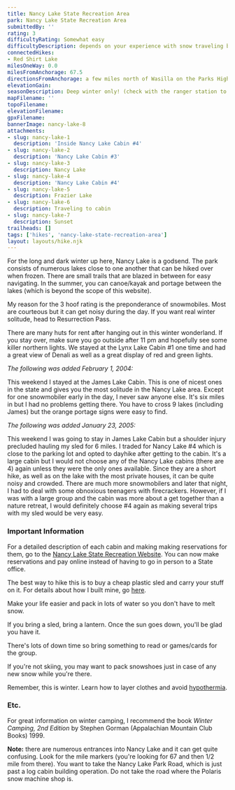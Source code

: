 ```yaml
---
title: Nancy Lake State Recreation Area
park: Nancy Lake State Recreation Area
submittedBy: ''
rating: 3
difficultyRating: Somewhat easy
difficultyDescription: depends on your experience with snow traveling but there is no elevation gain anywhere.
connectedHikes:
- Red Shirt Lake
milesOneWay: 0.0
milesFromAnchorage: 67.5
directionsFromAnchorage: a few miles north of Wasilla on the Parks Highway
elevationGain: 
seasonDescription: Deep winter only! (check with the ranger station to make sure lakes are frozen enough to hike over before starting trip).  There are only 3 huts you can hike to without going over a lake.
mapFilename: ''
topoFilename: 
elevationFilename: 
gpxFilename: 
bannerImage: nancy-lake-8
attachments:
- slug: nancy-lake-1
  description: 'Inside Nancy Lake Cabin #4'
- slug: nancy-lake-2
  description: 'Nancy Lake Cabin #3'
- slug: nancy-lake-3
  description: Nancy Lake
- slug: nancy-lake-4
  description: 'Nancy Lake Cabin #4'
- slug: nancy-lake-5
  description: Frazier Lake
- slug: nancy-lake-6
  description: Traveling to cabin
- slug: nancy-lake-7
  description: Sunset
trailheads: []
tags: ['hikes', 'nancy-lake-state-recreation-area']
layout: layouts/hike.njk
---
```

For the long and dark winter up here, Nancy Lake is a godsend. The park consists of numerous lakes close to one another that can be hiked over when frozen. There are small trails that are blazed in between for easy navigating. In the summer, you can canoe/kayak and portage between the lakes (which is beyond the scope of this website).

My reason for the 3 hoof rating is the preponderance of snowmobiles. Most are courteous but it can get noisy during the day. If you want real winter solitude, head to Resurrection Pass.

There are many huts for rent after hanging out in this winter wonderland. If you stay over, make sure you go outside after 11 pm and hopefully see some killer northern lights. We stayed at the Lynx Lake Cabin #1 one time and had a great view of Denali as well as a great display of red and green lights.

*The following was added February 1, 2004:*

This weekend I stayed at the James Lake Cabin. This is one of nicest ones in the state and gives you the most solitude in the Nancy Lake area. Except for one snowmobiler early in the day, I never saw anyone else. It's six miles in but I had no problems getting there. You have to cross 9 lakes (including James) but the orange portage signs were easy to find.

*The following was added January 23, 2005:*

This weekend I was going to stay in James Lake Cabin but a shoulder injury precluded hauling my sled for 6 miles. I traded for Nancy Lake #4 which is close to the parking lot and opted to dayhike after getting to the cabin. It's a large cabin but I would not choose any of the Nancy Lake cabins (there are 4) again unless they were the only ones available. Since they are a short hike, as well as on the lake with the most private houses, it can be quite noisy and crowded. There are much more snowmobilers and later that night, I had to deal with some obnoxious teenagers with firecrackers. However, if I was with a large group and the cabin was more about a get together than a nature retreat, I would definitely choose #4 again as making several trips with my sled would be very easy.

### Important Information

For a detailed description of each cabin and making making reservations for them, go to the [Nancy Lake State Recreation Website](http://www.dnr.state.ak.us/parks/units/nancylk/nancylk.htm). You can now make reservations and pay online instead of having to go in person to a State office.

The best way to hike this is to buy a cheap plastic sled and carry your stuff on it. For details about how I built mine, go [here](http://alaskahikesearch.com/education/how-to-build-a-sled-for-winter-hiking/ "How to Build a Sled for Winter Hiking").

Make your life easier and pack in lots of water so you don't have to melt snow.

If you bring a sled, bring a lantern. Once the sun goes down, you'll be glad you have it.

There's lots of down time so bring something to read or games/cards for the group.

If you're not skiing, you may want to pack snowshoes just in case of any new snow while you're there.

Remember, this is winter. Learn how to layer clothes and avoid [hypothermia](http://alaskahikesearch.com/education/#hypothermia).

### Etc.

For great information on winter camping, I recommend the book *Winter Camping, 2nd Edition* by Stephen Gorman (Appalachian Mountain Club Books) 1999.

**Note:** there are numerous entrances into Nancy Lake and it can get quite confusing. Look for the mile markers (you're looking for 67 and then 1/2 mile from there). You want to take the Nancy Lake Park Road, which is just past a log cabin building operation. Do not take the road where the Polaris snow machine shop is.